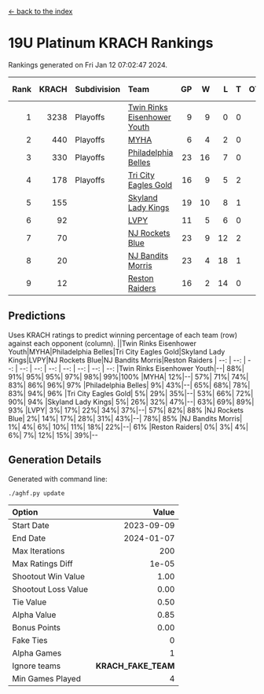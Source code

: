 [<- back to the index](readme.md)
# 19U Platinum KRACH Rankings
Rankings generated on Fri Jan 12 07:02:47 2024.

Rank|KRACH|Subdivision|Team|GP|W|L|T|OTW|OTL|SoS|Exp Wins|Win Diff
---:|---:|:---|:---|---:|---:|---:|---:|---:|---:|---:|---:|---:
1|3238|Playoffs|[Twin Rinks Eisenhower Youth](https://gamesheetstats.com/seasons/3663/teams/140861/schedule)|9|9|0|0|0|0|51|9.8|-0.0
2|440|Playoffs|[MYHA](https://gamesheetstats.com/seasons/3663/teams/140863/schedule)|6|4|2|0|0|0|223|4.9|0.0
3|330|Playoffs|[Philadelphia Belles](https://gamesheetstats.com/seasons/3663/teams/140864/schedule)|23|16|7|0|0|0|481|16.9|0.0
4|178|Playoffs|[Tri City Eagles Gold](https://gamesheetstats.com/seasons/3663/teams/140869/schedule)|16|9|5|2|0|1|131|10.9|0.0
5|155||[Skyland Lady Kings](https://gamesheetstats.com/seasons/3663/teams/140865/schedule)|19|10|8|1|1|0|335|11.4|0.0
6|92||[LVPY](https://gamesheetstats.com/seasons/3663/teams/140860/schedule)|11|5|6|0|0|0|140|5.9|0.0
7|70||[NJ Rockets Blue](https://gamesheetstats.com/seasons/3663/teams/140867/schedule)|23|9|12|2|0|0|643|10.9|0.0
8|20||[NJ Bandits Morris](https://gamesheetstats.com/seasons/3663/teams/140866/schedule)|23|4|18|1|0|0|386|5.4|0.0
9|12||[Reston Raiders](https://gamesheetstats.com/seasons/3663/teams/140868/schedule)|16|2|14|0|0|0|500|2.9|0.0

## Predictions
Uses KRACH ratings to predict winning percentage of each team (row) against each opponent (column).
||Twin Rinks Eisenhower Youth|MYHA|Philadelphia Belles|Tri City Eagles Gold|Skyland Lady Kings|LVPY|NJ Rockets Blue|NJ Bandits Morris|Reston Raiders
| --: | --: | --: | --: | --: | --: | --: | --: | --: | --: 
|Twin Rinks Eisenhower Youth|--| 88%| 91%| 95%| 95%| 97%| 98%| 99%|100%
|MYHA| 12%|--| 57%| 71%| 74%| 83%| 86%| 96%| 97%
|Philadelphia Belles|  9%| 43%|--| 65%| 68%| 78%| 83%| 94%| 96%
|Tri City Eagles Gold|  5%| 29%| 35%|--| 53%| 66%| 72%| 90%| 94%
|Skyland Lady Kings|  5%| 26%| 32%| 47%|--| 63%| 69%| 89%| 93%
|LVPY|  3%| 17%| 22%| 34%| 37%|--| 57%| 82%| 88%
|NJ Rockets Blue|  2%| 14%| 17%| 28%| 31%| 43%|--| 78%| 85%
|NJ Bandits Morris|  1%|  4%|  6%| 10%| 11%| 18%| 22%|--| 61%
|Reston Raiders|  0%|  3%|  4%|  6%|  7%| 12%| 15%| 39%|--

## Generation Details

Generated with command line:
```
./aghf.py update
```

| Option | Value |
| :----- | ----: |
| Start Date | 2023-09-09 |
| End Date | 2024-01-07 |
| Max Iterations | 200 |
| Max Ratings Diff | 1e-05 |
| Shootout Win Value | 1.00 |
| Shootout Loss Value | 0.00 |
| Tie Value | 0.50 |
| Alpha Value | 0.85 |
| Bonus Points | 0.00 |
| Fake Ties | 0 |
| Alpha Games | 1 |
| Ignore teams | __KRACH_FAKE_TEAM__ |
| Min Games Played | 4 |

